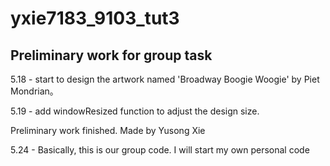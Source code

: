 # yxie7183_9103_tut3
## Preliminary work for group task
5.18 - start to design the artwork named 'Broadway Boogie Woogie' by Piet Mondrian。

5.19 - add windowResized function to adjust the design size.

Preliminary work finished. 
Made by Yusong Xie

5.24 - Basically, this is our group code. I will start my own personal code